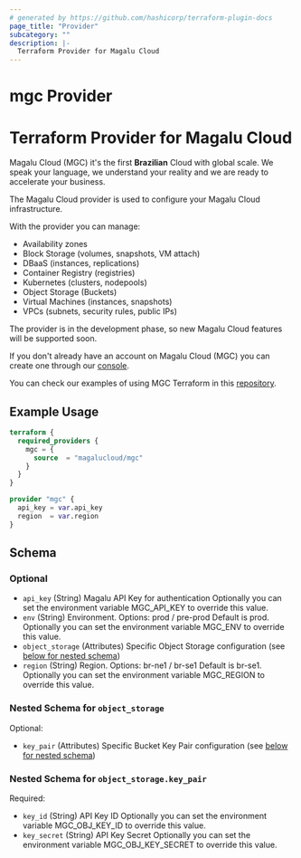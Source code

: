 ```yaml
---
# generated by https://github.com/hashicorp/terraform-plugin-docs
page_title: "Provider"
subcategory: ""
description: |-
  Terraform Provider for Magalu Cloud
---
```


# mgc Provider

# Terraform Provider for Magalu Cloud

Magalu Cloud (MGC) it's the first **Brazilian** Cloud with global scale. We speak your language, we understand your reality and we are ready to accelerate your business.

The Magalu Cloud provider is used to configure your Magalu Cloud infrastructure.

With the provider you can manage:
- Availability zones
- Block Storage (volumes, snapshots, VM attach)
- DBaaS (instances, replications)
- Container Registry (registries)
- Kubernetes (clusters, nodepools)
- Object Storage (Buckets)
- Virtual Machines (instances, snapshots)
- VPCs (subnets, security rules, public IPs)

The provider is in the development phase, so new Magalu Cloud features will be supported soon.

If you don't already have an account on Magalu Cloud (MGC) you can create one through our [console](https://console.magalu.cloud/login).


You can check our examples of using MGC Terraform in this [repository](https://github.com/MagaluCloud/terraform-examples/tree/main).

## Example Usage

```terraform
terraform {
  required_providers {
    mgc = {
      source  = "magalucloud/mgc"
    }
  }
}

provider "mgc" {
  api_key = var.api_key
  region  = var.region
}
```

<!-- schema generated by tfplugindocs -->
## Schema

### Optional

- `api_key` (String) Magalu API Key for authentication
Optionally you can set the environment variable MGC_API_KEY to override this value.
- `env` (String) Environment. Options: prod / pre-prod
Default is prod.
Optionally you can set the environment variable MGC_ENV to override this value.
- `object_storage` (Attributes) Specific Object Storage configuration (see [below for nested schema](#nestedatt--object_storage))
- `region` (String) Region. Options: br-ne1 / br-se1
Default is br-se1.
Optionally you can set the environment variable MGC_REGION to override this value.

<a id="nestedatt--object_storage"></a>
### Nested Schema for `object_storage`

Optional:

- `key_pair` (Attributes) Specific Bucket Key Pair configuration (see [below for nested schema](#nestedatt--object_storage--key_pair))

<a id="nestedatt--object_storage--key_pair"></a>
### Nested Schema for `object_storage.key_pair`

Required:

- `key_id` (String) API Key ID
Optionally you can set the environment variable MGC_OBJ_KEY_ID to override this value.
- `key_secret` (String) API Key Secret
Optionally you can set the environment variable MGC_OBJ_KEY_SECRET to override this value.
